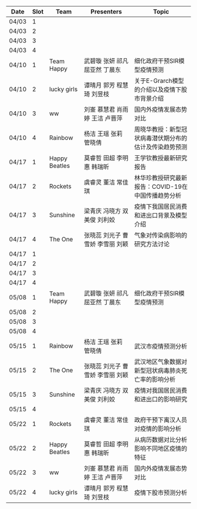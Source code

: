 Date      | Slot       | Team      | Presenters       | Topic
------ | ------ | ------- | ----------- | -----
04/03   |  1          |               |                         | 
04/03   |  2          |               |                         | 
04/03   |  3          |               |                         | 
04/03   |  4          |               |                         | 
04/10   |  1          | Team Happy    | 武碧璇 张妍 祁凡 屈亚然 丁晨东  | 细化政府干预SIR模型疫情预测
04/10   |  2          | lucky girls   | 谭晴月 郭芳 程慧琦 刘昱枝 |   关于E-Grarch模型的介绍以及疫情下股市背景介绍
04/10   |  3          |  ww           | 刘崟 慕慧君 肖雨婷 王洁 卢晋萍| 国内外疫情发展态势对比
04/10   |  4          | Rainbow       | 杨洁 王瑶 张莉  管晓倩    |周晓华教授：新型冠状病毒潜伏期分布的估计及传染趋势预测
04/17   |  1          |Happy Beatles  |莫睿哲 田超 李明惠 韩瑞昕  |王学钦教授最新研究报告 
04/17   |  2          |  Rockets  |  虞睿灵 董洁 常佳琪  |  林华珍教授研究最新报告：COVID-19在中国传播趋势分析
04/17   |  3          |  Sunshine   | 梁青庆 冯晓方 双美俊 刘利姣 |  疫情下我国居民消费和进出口背景及模型介绍
04/17	  |  4          |The One  | 张晓蕊 刘光子 曹雪娇 李雪丽 刘颖 |气象对传染病影响的研究方法讨论
04/17   |  1          |               |                         | 
04/17   |  2          |               |                         |
04/17	  |  3          |               |                         |
04/17	  |  4          |               |                         |
05/08   |  1          | Team Happy    | 武碧璇 张妍 祁凡 屈亚然 丁晨东  | 细化政府干预SIR模型疫情预测
05/08   |  2          |               |                         |
05/08	  |  3          |               |                         |
05/08	  |  4          |               |                         |
05/15   |  1          |   Rainbow     |   杨洁 王瑶 张莉  管晓倩  | 武汉市疫情预测分析
05/15   |  2          |   The One    | 张晓蕊 刘光子 曹雪娇 李雪丽 刘颖    |武汉地区气象数据对新型冠状病毒肺炎死亡率的影响分析
05/15	|  3          |  Sunshine   | 梁青庆 冯晓方 双美俊 刘利姣 |  疫情对我国居民消费和进出口的影响研究
05/15	 |  4          |               |                         |
05/22   |  1          |  Rockets  |  虞睿灵 董洁 常佳琪  |  政府干预下离汉人员对疫情的影响分析
05/22   |  2          | Happy Beatles |莫睿哲 田超 李明惠 韩瑞昕  | 从病历数据对比分析影响不同地区疫情的特征                             
05/22   |  3          |    ww         | 刘崟 慕慧君 肖雨婷 王洁 卢晋萍| 国内外疫情发展态势对比
05/22	  |  4          |  lucky girls  | 谭晴月 郭芳 程慧琦 刘昱枝 | 疫情下股市预测分析

